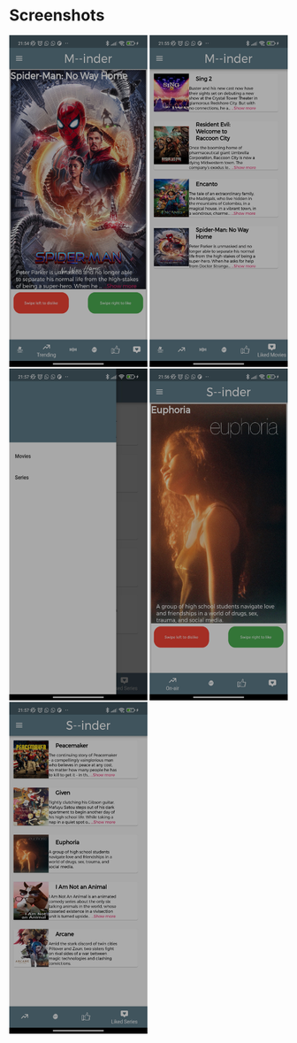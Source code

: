 # Screenshots

<img src="https://github.com/Usuwana/Tinder-for-Movies/blob/main/assets/demo/one.jpg" width="250" height="600"> <img src="https://github.com/Usuwana/Tinder-for-Movies/blob/main/assets/demo/two.jpg" width="250" height="600">
<img src="https://github.com/Usuwana/Tinder-for-Movies/blob/main/assets/demo/three.jpg" width="250" height="600"> <img src="https://github.com/Usuwana/Tinder-for-Movies/blob/main/assets/demo/four.jpg" width="250" height="600">
<img src="https://github.com/Usuwana/Tinder-for-Movies/blob/main/assets/demo/five.jpg" width="250" height="600">

